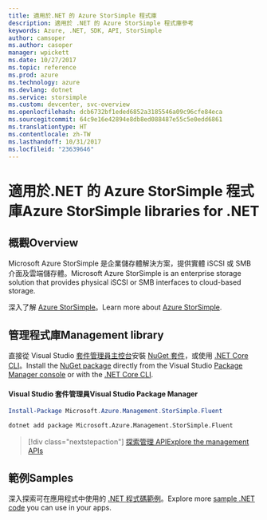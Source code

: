 ```yaml
---
title: 適用於.NET 的 Azure StorSimple 程式庫
description: 適用於 .NET 的 Azure StorSimple 程式庫參考
keywords: Azure, .NET, SDK, API, StorSimple
author: camsoper
ms.author: casoper
manager: wpickett
ms.date: 10/27/2017
ms.topic: reference
ms.prod: azure
ms.technology: azure
ms.devlang: dotnet
ms.service: storsimple
ms.custom: devcenter, svc-overview
ms.openlocfilehash: dcb6732bf1eded6852a3185546a09c96cfe84eca
ms.sourcegitcommit: 64c9e16e42894e8db8ed088487e55c5e0edd6861
ms.translationtype: HT
ms.contentlocale: zh-TW
ms.lasthandoff: 10/31/2017
ms.locfileid: "23639646"
---
```

# <a name="azure-storsimple-libraries-for-net"></a><span data-ttu-id="0b401-104">適用於.NET 的 Azure StorSimple 程式庫</span><span class="sxs-lookup"><span data-stu-id="0b401-104">Azure StorSimple libraries for .NET</span></span>

## <a name="overview"></a><span data-ttu-id="0b401-105">概觀</span><span class="sxs-lookup"><span data-stu-id="0b401-105">Overview</span></span>

<span data-ttu-id="0b401-106">Microsoft Azure StorSimple 是企業儲存體解決方案，提供實體 iSCSI 或 SMB 介面及雲端儲存體。</span><span class="sxs-lookup"><span data-stu-id="0b401-106">Microsoft Azure StorSimple is an enterprise storage solution that provides physical iSCSI or SMB interfaces to cloud-based storage.</span></span> 

<span data-ttu-id="0b401-107">深入了解 [Azure StorSimple](/azure/storsimple/)。</span><span class="sxs-lookup"><span data-stu-id="0b401-107">Learn more about [Azure StorSimple](/azure/storsimple/).</span></span>    

## <a name="management-library"></a><span data-ttu-id="0b401-108">管理程式庫</span><span class="sxs-lookup"><span data-stu-id="0b401-108">Management library</span></span>

<span data-ttu-id="0b401-109">直接從 Visual Studio [套件管理員主控台][PackageManager]安裝 [NuGet 套件](https://www.nuget.org/packages/Microsoft.Azure.Management.StorSimple.Fluent)，或使用 [.NET Core CLI][DotNetCLI]。</span><span class="sxs-lookup"><span data-stu-id="0b401-109">Install the [NuGet package](https://www.nuget.org/packages/Microsoft.Azure.Management.StorSimple.Fluent) directly from the Visual Studio [Package Manager console][PackageManager] or with the [.NET Core CLI][DotNetCLI].</span></span>

#### <a name="visual-studio-package-manager"></a><span data-ttu-id="0b401-110">Visual Studio 套件管理員</span><span class="sxs-lookup"><span data-stu-id="0b401-110">Visual Studio Package Manager</span></span>

```powershell
Install-Package Microsoft.Azure.Management.StorSimple.Fluent
```

```bash
dotnet add package Microsoft.Azure.Management.StorSimple.Fluent
```

> [!div class="nextstepaction"]
> [<span data-ttu-id="0b401-111">探索管理 API</span><span class="sxs-lookup"><span data-stu-id="0b401-111">Explore the management APIs</span></span>](/dotnet/api/overview/azure/monitor/management)

## <a name="samples"></a><span data-ttu-id="0b401-112">範例</span><span class="sxs-lookup"><span data-stu-id="0b401-112">Samples</span></span>

<span data-ttu-id="0b401-113">深入探索可在應用程式中使用的 [.NET 程式碼範例](https://azure.microsoft.com/resources/samples/?platform=dotnet)。</span><span class="sxs-lookup"><span data-stu-id="0b401-113">Explore more [sample .NET code](https://azure.microsoft.com/resources/samples/?platform=dotnet) you can use in your apps.</span></span>

[PackageManager]: https://docs.microsoft.com/nuget/tools/package-manager-console
[DotNetCLI]: https://docs.microsoft.com/dotnet/core/tools/dotnet-add-package